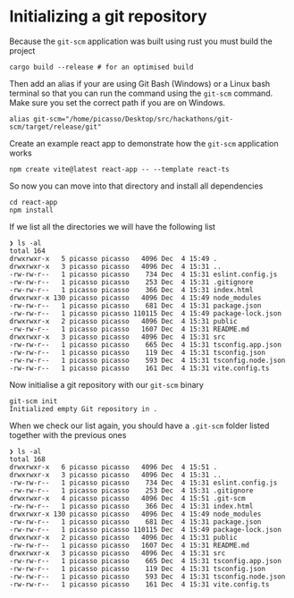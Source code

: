 # Initializing a git repository

Because the `git-scm` application was built using rust you must build the project 

```shell
cargo build --release # for an optimised build
```

Then add an alias if your are using Git Bash (Windows) or a Linux bash terminal so that you can run the command 
using the `git-scm` command. Make sure you set the correct path if you are on Windows.

```shell
alias git-scm="/home/picasso/Desktop/src/hackathons/git-scm/target/release/git"
```

Create an example react app to demonstrate how the `git-scm` application works

```
npm create vite@latest react-app -- --template react-ts
```

So now you can move into that directory and install all dependencies

```
cd react-app
npm install
```

If we list all the directories we will have the following list

```
❯ ls -al
total 164
drwxrwxr-x   5 picasso picasso   4096 Dec  4 15:49 .
drwxrwxr-x   3 picasso picasso   4096 Dec  4 15:31 ..
-rw-rw-r--   1 picasso picasso    734 Dec  4 15:31 eslint.config.js
-rw-rw-r--   1 picasso picasso    253 Dec  4 15:31 .gitignore
-rw-rw-r--   1 picasso picasso    366 Dec  4 15:31 index.html
drwxrwxr-x 130 picasso picasso   4096 Dec  4 15:49 node_modules
-rw-rw-r--   1 picasso picasso    681 Dec  4 15:31 package.json
-rw-rw-r--   1 picasso picasso 110115 Dec  4 15:49 package-lock.json
drwxrwxr-x   2 picasso picasso   4096 Dec  4 15:31 public
-rw-rw-r--   1 picasso picasso   1607 Dec  4 15:31 README.md
drwxrwxr-x   3 picasso picasso   4096 Dec  4 15:31 src
-rw-rw-r--   1 picasso picasso    665 Dec  4 15:31 tsconfig.app.json
-rw-rw-r--   1 picasso picasso    119 Dec  4 15:31 tsconfig.json
-rw-rw-r--   1 picasso picasso    593 Dec  4 15:31 tsconfig.node.json
-rw-rw-r--   1 picasso picasso    161 Dec  4 15:31 vite.config.ts

```

Now initialise a git repository with our `git-scm` binary

```
git-scm init
Initialized empty Git repository in .

```

When we check our list again, you should have a `.git-scm` folder listed together with the previous ones


```
❯ ls -al
total 168
drwxrwxr-x   6 picasso picasso   4096 Dec  4 15:51 .
drwxrwxr-x   3 picasso picasso   4096 Dec  4 15:31 ..
-rw-rw-r--   1 picasso picasso    734 Dec  4 15:31 eslint.config.js
-rw-rw-r--   1 picasso picasso    253 Dec  4 15:31 .gitignore
drwxrwxr-x   4 picasso picasso   4096 Dec  4 15:51 .git-scm
-rw-rw-r--   1 picasso picasso    366 Dec  4 15:31 index.html
drwxrwxr-x 130 picasso picasso   4096 Dec  4 15:49 node_modules
-rw-rw-r--   1 picasso picasso    681 Dec  4 15:31 package.json
-rw-rw-r--   1 picasso picasso 110115 Dec  4 15:49 package-lock.json
drwxrwxr-x   2 picasso picasso   4096 Dec  4 15:31 public
-rw-rw-r--   1 picasso picasso   1607 Dec  4 15:31 README.md
drwxrwxr-x   3 picasso picasso   4096 Dec  4 15:31 src
-rw-rw-r--   1 picasso picasso    665 Dec  4 15:31 tsconfig.app.json
-rw-rw-r--   1 picasso picasso    119 Dec  4 15:31 tsconfig.json
-rw-rw-r--   1 picasso picasso    593 Dec  4 15:31 tsconfig.node.json
-rw-rw-r--   1 picasso picasso    161 Dec  4 15:31 vite.config.ts

```


